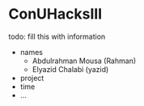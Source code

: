 # ConUHacksIII

todo: fill this with information

* names
    - Abdulrahman Mousa (Rahman)
    - Elyazid Chalabi (yazid)
* project
* time
* ...